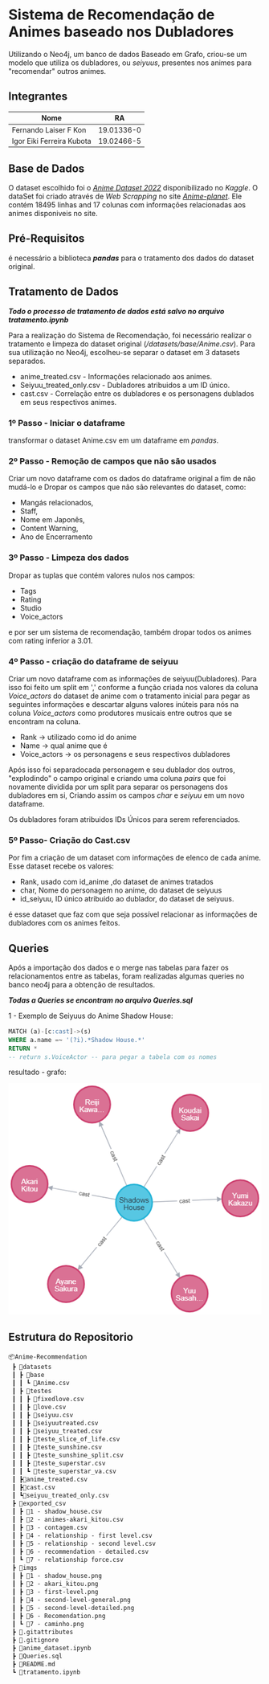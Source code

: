 # Sistema de Recomendação de Animes baseado nos Dubladores
Utilizando o Neo4j, um banco de dados Baseado em Grafo, criou-se um modelo que utiliza os dubladores, ou _seiyuus_, presentes nos animes para "recomendar" outros animes.


## Integrantes
| Nome | RA |
|------|-----------|
| Fernando Laiser F Kon | 19.01336-0 |
| Igor Eiki Ferreira Kubota | 19.02466-5 |

## Base de Dados
O dataset escolhido foi o [_Anime Dataset 2022_](https://www.kaggle.com/datasets/vishalmane10/anime-dataset-2022) disponibilizado no _Kaggle_. O dataSet foi criado através de _Web Scrapping_ no site [_Anime-planet_](https://www.anime-planet.com/). Ele contém 18495 linhas and 17 colunas com informações relacionadas aos animes disponiveis no site.

## Pré-Requisitos
é necessário a biblioteca _**pandas**_ para o tratamento dos dados do dataset original.

## **Tratamento de Dados**

_**Todo o processo de tratamento de dados está salvo no arquivo _tratamento.ipynb_**_

Para a realização do Sistema de Recomendação, foi necessário realizar o tratamento e limpeza do dataset original (_/datasets/base/Anime.csv_). Para sua utilização no Neo4j, escolheu-se separar o dataset em 3 datasets separados. 

 - anime_treated.csv       - Informações relacionado aos animes.
 - Seiyuu_treated_only.csv - Dubladores atribuidos a um ID único.
 - cast.csv                - Correlação entre os dubladores e os personagens dublados em seus respectivos animes.


### **1º Passo - Iniciar o dataframe**
transformar o dataset Anime.csv em um dataframe em _pandas_.

### **2º Passo - Remoção de campos que não são usados**
Criar um novo dataframe com os dados do dataframe original a fim de não mudá-lo e Dropar os campos que não são relevantes do dataset, como: 
- Mangás relacionados, 
- Staff, 
- Nome em Japonês, 
- Content Warning,
- Ano de Encerramento

### **3º Passo - Limpeza dos dados**

Dropar as tuplas que contém valores nulos nos campos:
    
- Tags
- Rating
- Studio
- Voice_actors

e  por ser um sistema de recomendação, também dropar todos os animes com rating inferior a 3.01.

### **4º Passo - criação do dataframe de seiyuu**
Criar um novo dataframe com as informações de seiyuu(Dubladores). Para isso foi feito um split em ',' conforme a função criada nos valores da coluna _Voice_actors_ do dataset de anime com o tratamento inicial para pegar as seguintes informações e descartar alguns valores inúteis para nós na coluna _Voice_actors_ como produtores musicais entre outros que se encontram na coluna. 

- Rank           -> utilizado como id do anime
- Name           -> qual anime que é
- Voice_actors   -> os personagens e seus respectivos dubladores

Após isso foi separadocada personagem e seu dublador dos outros, "explodindo" o campo original e criando uma coluna _pairs_ que foi novamente dividida por um split para separar os personagens dos dubladores em si, Criando assim os campos 
_char_ e _seiyuu_ em um novo dataframe.

Os dubladores foram atribuidos IDs Únicos para serem referenciados.

### **5º Passo- Criação do Cast.csv**
Por fim a criação de um dataset com informações de elenco de cada anime. Esse dataset recebe os valores:
- Rank, usado com id_anime ,do dataset de animes tratados
- char, Nome do personagem no anime, do dataset de seiyuus
- id_seiyuu, ID único atribuido ao dublador, do dataset de seiyuus.

é esse dataset que faz com que seja possível relacionar as informações de dubladores com os animes feitos.

## **Queries**
Após a importação dos dados e o merge nas tabelas para fazer os relacionamentos entre as tabelas, foram realizadas algumas queries no banco neo4j para a obtenção de resultados.

_**Todas a Queries se encontram no arquivo Queries.sql**_

1 - Exemplo de Seiyuus do Anime Shadow House:
```sql
MATCH (a)-[c:cast]->(s)
WHERE a.name =~ '(?i).*Shadow House.*'
RETURN *
-- return s.VoiceActor -- para pegar a tabela com os nomes
```
resultado - grafo:

![shadows house](https://github.com/Igor-Kubota/Anime-Recommendation/blob/main/imgs/1%20-%20shadow_house.png)

## Estrutura do Repositorio
```
📦Anime-Recommendation
 ┣ 📂datasets
 ┃ ┣ 📂base
 ┃ ┃ ┗ 📜Anime.csv
 ┃ ┣ 📂testes
 ┃ ┃ ┣ 📜fixedlove.csv
 ┃ ┃ ┣ 📜love.csv
 ┃ ┃ ┣ 📜seiyuu.csv
 ┃ ┃ ┣ 📜seiyuutreated.csv
 ┃ ┃ ┣ 📜seiyuu_treated.csv
 ┃ ┃ ┣ 📜teste_slice_of_life.csv
 ┃ ┃ ┣ 📜teste_sunshine.csv
 ┃ ┃ ┣ 📜teste_sunshine_split.csv
 ┃ ┃ ┣ 📜teste_superstar.csv
 ┃ ┃ ┗ 📜teste_superstar_va.csv
 ┃ ┣📜anime_treated.csv
 ┃ ┣📜cast.csv
 ┃ ┗📜seiyuu_treated_only.csv
 ┣ 📂exported_csv
 ┃ ┣ 📜1 - shadow_house.csv
 ┃ ┣ 📜2 - animes-akari_kitou.csv
 ┃ ┣ 📜3 - contagem.csv
 ┃ ┣ 📜4 - relationship - first level.csv
 ┃ ┣ 📜5 - relationship - second level.csv
 ┃ ┣ 📜6 - recommendation - detailed.csv
 ┃ ┗ 📜7 - relationship force.csv
 ┣ 📂imgs
 ┃ ┣ 📜1 - shadow_house.png
 ┃ ┣ 📜2 - akari_kitou.png
 ┃ ┣ 📜3 - first-level.png
 ┃ ┣ 📜4 - second-level-general.png
 ┃ ┣ 📜5 - second-level-detailed.png
 ┃ ┣ 📜6 - Recomendation.png
 ┃ ┗ 📜7 - caminho.png
 ┣ 📜.gitattributes
 ┣ 📜.gitignore
 ┣ 📜anime_dataset.ipynb
 ┣ 📜Queries.sql
 ┣ 📜README.md
 ┗ 📜tratamento.ipynb
```